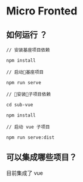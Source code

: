 # Micro Fronted


## 如何运行 ？

```
// 安装基座项目依赖

npm install

// 启动基座项目

npm run serve

// 安装子项目依赖

cd sub-vue 

npm install

// 启动 vue 子项目

npm run serve:dist
```



## 可以集成哪些项目？

目前集成了 vue

